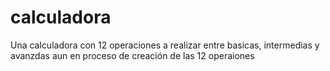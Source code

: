 # calculadora
Una calculadora con 12 operaciones a realizar entre basicas, intermedias y avanzdas
aun en proceso de creación de las 12 operaiones

